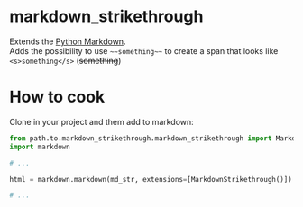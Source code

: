 # markdown_strikethrough  

Extends the [Python Markdown](https://python-markdown.github.io/).  
Adds the possibility to use `~~something~~` to create a span that looks like `<s>something</s>` (~~something~~)

# How to cook
Clone in your project and them add to markdown:
```python
from path.to.markdown_strikethrough.markdown_strikethrough import MarkdownStrikethrough
import markdown

# ...

html = markdown.markdown(md_str, extensions=[MarkdownStrikethrough()])

# ...
```